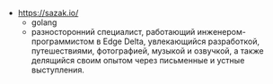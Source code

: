 
- https://sazak.io/
  - golang
  - разносторонний специалист, работающий инженером-программистом в Edge Delta, увлекающийся разработкой, путешествиями, фотографией, музыкой и озвучкой, а также делящийся своим опытом через письменные и устные выступления.
